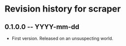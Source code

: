 # Revision history for scraper

## 0.1.0.0  -- YYYY-mm-dd

* First version. Released on an unsuspecting world.
